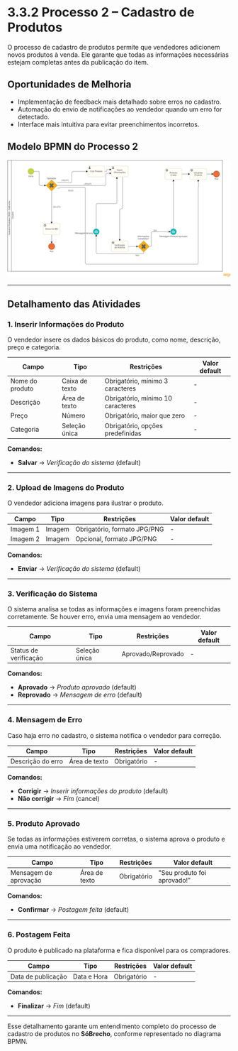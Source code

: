 # 3.3.2 Processo 2 – Cadastro de Produtos

O processo de cadastro de produtos permite que vendedores adicionem novos produtos à venda. Ele garante que todas as informações necessárias estejam completas antes da publicação do item.

## Oportunidades de Melhoria
- Implementação de feedback mais detalhado sobre erros no cadastro.
- Automação do envio de notificações ao vendedor quando um erro for detectado.
- Interface mais intuitiva para evitar preenchimentos incorretos.

## Modelo BPMN do Processo 2
![Modelo BPMN do Processo 2](images/Diagrama_CadastroProdutosCRUD.png "Modelo BPMN do Processo 2.")

---

## Detalhamento das Atividades

### 1. Inserir Informações do Produto
O vendedor insere os dados básicos do produto, como nome, descrição, preço e categoria.

| **Campo**       | **Tipo**         | **Restrições**                     | **Valor default** |
|----------------|-----------------|----------------------------------|------------------|
| Nome do produto | Caixa de texto   | Obrigatório, mínimo 3 caracteres | - |
| Descrição       | Área de texto    | Obrigatório, mínimo 10 caracteres | - |
| Preço          | Número           | Obrigatório, maior que zero | - |
| Categoria      | Seleção única    | Obrigatório, opções predefinidas | - |

**Comandos:**
- **Salvar** → *Verificação do sistema* (default)

---

### 2. Upload de Imagens do Produto
O vendedor adiciona imagens para ilustrar o produto.

| **Campo**  | **Tipo**  | **Restrições** | **Valor default** |
|-----------|----------|----------------|------------------|
| Imagem 1  | Imagem   | Obrigatório, formato JPG/PNG | - |
| Imagem 2  | Imagem   | Opcional, formato JPG/PNG | - |

**Comandos:**
- **Enviar** → *Verificação do sistema* (default)

---

### 3. Verificação do Sistema
O sistema analisa se todas as informações e imagens foram preenchidas corretamente. Se houver erro, envia uma mensagem ao vendedor.

| **Campo**           | **Tipo**        | **Restrições**          | **Valor default** |
|--------------------|---------------|----------------------|------------------|
| Status de verificação | Seleção única | Aprovado/Reprovado | - |

**Comandos:**
- **Aprovado** → *Produto aprovado* (default)
- **Reprovado** → *Mensagem de erro* (default)

---

### 4. Mensagem de Erro
Caso haja erro no cadastro, o sistema notifica o vendedor para correção.

| **Campo**           | **Tipo**      | **Restrições** | **Valor default** |
|--------------------|-------------|--------------|------------------|
| Descrição do erro | Área de texto | Obrigatório | - |

**Comandos:**
- **Corrigir** → *Inserir informações do produto* (default)
- **Não corrigir** → *Fim* (cancel)

---

### 5. Produto Aprovado
Se todas as informações estiverem corretas, o sistema aprova o produto e envia uma notificação ao vendedor.

| **Campo**              | **Tipo**      | **Restrições** | **Valor default** |
|-----------------------|-------------|--------------|------------------|
| Mensagem de aprovação | Área de texto | Obrigatório | "Seu produto foi aprovado!" |

**Comandos:**
- **Confirmar** → *Postagem feita* (default)

---

### 6. Postagem Feita
O produto é publicado na plataforma e fica disponível para os compradores.

| **Campo**            | **Tipo**       | **Restrições** | **Valor default** |
|---------------------|--------------|--------------|------------------|
| Data de publicação | Data e Hora  | Obrigatório | - |

**Comandos:**
- **Finalizar** → *Fim* (default)

---

Esse detalhamento garante um entendimento completo do processo de cadastro de produtos no **SóBrecho**, conforme representado no diagrama BPMN.
